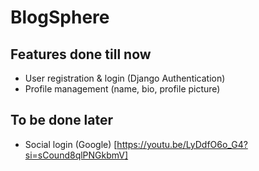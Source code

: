 # BlogSphere

## Features done till now
- User registration & login (Django Authentication)
- Profile management (name, bio, profile picture)

## To be done later 
- Social login (Google) [https://youtu.be/LyDdfO6o_G4?si=sCound8qlPNGkbmV]
